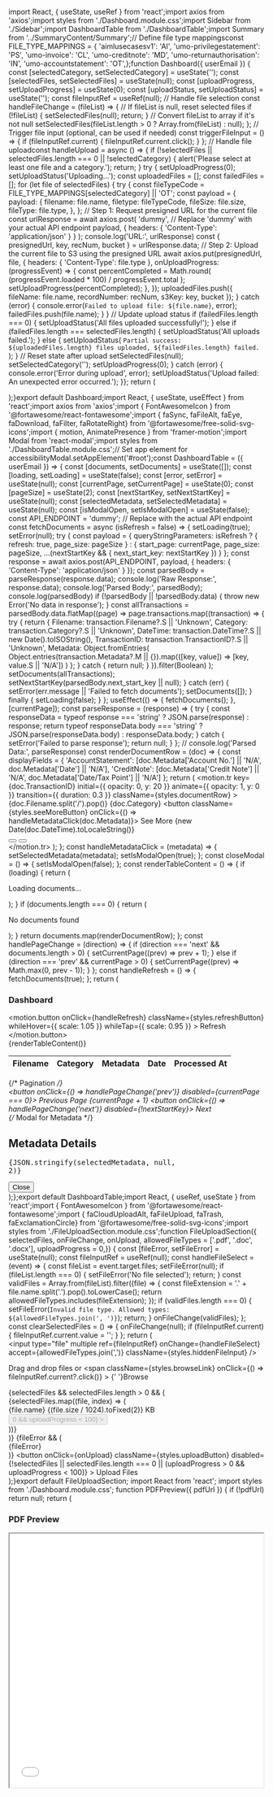 import React, { useState, useRef } from 'react';import axios from 'axios';import styles from './Dashboard.module.css';import Sidebar from './Sidebar';import DashboardTable from './DashboardTable';import Summary from '../SummaryContent/Summary';// Define file type mappingsconst FILE_TYPE_MAPPINGS = {  'aimlusecasesv1': 'AI',  'umo-privilegestatement': 'PS',  'umo-invoice': 'CL',  'umo-creditnote': 'MD',  'umo-returnauthorisation': 'IN',  'umo-accountstatement': 'OT',};function Dashboard({ userEmail }) {  const [selectedCategory, setSelectedCategory] = useState('');  const [selectedFiles, setSelectedFiles] = useState(null);  const [uploadProgress, setUploadProgress] = useState(0);  const [uploadStatus, setUploadStatus] = useState('');  const fileInputRef = useRef(null);  // Handle file selection  const handleFileChange = (fileList) => {    // If fileList is null, reset selected files    if (!fileList) {      setSelectedFiles(null);      return;    }    // Convert fileList to array if it's not null    setSelectedFiles(fileList.length > 0 ? Array.from(fileList) : null);  };  // Trigger file input (optional, can be used if needed)  const triggerFileInput = () => {    if (fileInputRef.current) {      fileInputRef.current.click();    }  };  // Handle file uploadconst handleUpload = async () => {  if (!selectedFiles || selectedFiles.length === 0 || !selectedCategory) {    alert('Please select at least one file and a category.');    return;  }  try {    setUploadProgress(0);    setUploadStatus('Uploading...');    const uploadedFiles = [];    const failedFiles = [];    for (let file of selectedFiles) {      try {        const fileTypeCode = FILE_TYPE_MAPPINGS[selectedCategory] || 'OT';        const payload = {          payload: {            filename: file.name,            filetype: fileTypeCode,            fileSize: file.size,            fileType: file.type,          },        };        // Step 1: Request presigned URL for the current file        const urlResponse = await axios.post(          'dummy', // Replace 'dummy' with your actual API endpoint          payload,          { headers: { 'Content-Type': 'application/json' } }        );                console.log('URL:', urlResponse)        const { presignedUrl, key, recNum, bucket } = urlResponse.data;        // Step 2: Upload the current file to S3 using the presigned URL        await axios.put(presignedUrl, file, {          headers: { 'Content-Type': file.type },          onUploadProgress: (progressEvent) => {            const percentCompleted = Math.round(              (progressEvent.loaded * 100) / progressEvent.total            );            setUploadProgress(percentCompleted);          },        });        uploadedFiles.push({           fileName: file.name,           recordNumber: recNum,           s3Key: key,           bucket         });      } catch (error) {        console.error(`Failed to upload file: ${file.name}`, error);        failedFiles.push(file.name);      }    }    // Update upload status    if (failedFiles.length === 0) {      setUploadStatus('All files uploaded successfully!');    } else if (failedFiles.length === selectedFiles.length) {      setUploadStatus('All uploads failed.');    } else {      setUploadStatus(        `Partial success: ${uploadedFiles.length} files uploaded, ${failedFiles.length} failed.`      );    }    // Reset state after upload    setSelectedFiles(null);    setSelectedCategory('');    setUploadProgress(0);  } catch (error) {    console.error('Error during upload', error);    setUploadStatus('Upload failed: An unexpected error occurred.');  }};  return (    <div className={styles.dashboardLayout}>      <Sidebar        selectedCategory={selectedCategory}        setSelectedCategory={setSelectedCategory}        selectedFiles={selectedFiles}        handleFileChange={handleFileChange}        handleUpload={handleUpload}        uploadProgress={uploadProgress}        uploadStatus={uploadStatus}        fileTypeMappings={FILE_TYPE_MAPPINGS}        fileInputRef={fileInputRef}        triggerFileInput={triggerFileInput}      />      <div className={styles.mainContent}>        <Summary/>        <DashboardTable userEmail={userEmail} />      </div>    </div>  );}export default Dashboard;import React, { useState, useEffect } from 'react';import axios from 'axios';import { FontAwesomeIcon } from '@fortawesome/react-fontawesome';import {  faSync,  faFileAlt,  faEye,  faDownload,  faFilter,  faRotateRight} from '@fortawesome/free-solid-svg-icons';import { motion, AnimatePresence } from 'framer-motion';import Modal from 'react-modal';import styles from './DashboardTable.module.css';// Set app element for accessibilityModal.setAppElement('#root');const DashboardTable = ({ userEmail }) => {  const [documents, setDocuments] = useState([]);  const [loading, setLoading] = useState(false);  const [error, setError] = useState(null);  const [currentPage, setCurrentPage] = useState(0);  const [pageSize] = useState(2);  const [nextStartKey, setNextStartKey] = useState(null);  const [selectedMetadata, setSelectedMetadata] = useState(null);  const [isModalOpen, setIsModalOpen] = useState(false);  const API_ENDPOINT = 'dummy'; // Replace with the actual API endpoint  const fetchDocuments = async (isRefresh = false) => {    setLoading(true);    setError(null);    try {      const payload = {        queryStringParameters: isRefresh          ? { refresh: true, page_size: pageSize }          : {              start_page: currentPage,              page_size: pageSize,              ...(nextStartKey && { next_start_key: nextStartKey })            }      };      const response = await axios.post(API_ENDPOINT, payload, {        headers: { 'Content-Type': 'application/json' }      });            const parsedBody = parseResponse(response.data);            console.log('Raw Response:', response.data);      console.log('Parsed Body:', parsedBody);      console.log(parsedBody)      if (!parsedBody || !parsedBody.data) {        throw new Error('No data in response');      }      const allTransactions = parsedBody.data.flatMap((page) =>        page.transactions.map((transaction) => {          try {            return {              Filename: transaction.Filename?.S || 'Unknown',              Category: transaction.Category?.S || 'Unknown',              DateTime: transaction.DateTime?.S || new Date().toISOString(),              TransactionID: transaction.TransactionID?.S || 'Unknown',              Metadata: Object.fromEntries(                Object.entries(transaction.Metadata?.M || {}).map(([key, value]) => [key, value.S || 'N/A'])              )            };          } catch {            return null;          }        }).filter(Boolean)      );      setDocuments(allTransactions);      setNextStartKey(parsedBody.next_start_key || null);    } catch (err) {      setError(err.message || 'Failed to fetch documents');      setDocuments([]);    } finally {      setLoading(false);    }  };  useEffect(() => {    fetchDocuments();  }, [currentPage]);  const parseResponse = (response) => {    try {      const responseData = typeof response === 'string' ? JSON.parse(response) : response;      return typeof responseData.body === 'string' ? JSON.parse(responseData.body) : responseData.body;    } catch {      setError('Failed to parse response');      return null;    }  };    // console.log('Parsed Data:', parseResponse)  const renderDocumentRow = (doc) => {    const displayFields = {      'AccountStatement': [doc.Metadata['Account No.'] || 'N/A', doc.Metadata['Date'] || 'N/A'],      'CreditNote': [doc.Metadata['Credit Note'] || 'N/A', doc.Metadata['Date/Tax Point'] || 'N/A']    };    return (      <motion.tr        key={doc.TransactionID}        initial={{ opacity: 0, y: 20 }}        animate={{ opacity: 1, y: 0 }}        transition={{ duration: 0.3 }}        className={styles.documentRow}      >        <td>{doc.Filename.split('/').pop()}</td>        <td>{doc.Category}</td>        <td>          <button className={styles.seeMoreButton} onClick={() => handleMetadataClick(doc.Metadata)}>            See More          </button>        </td>        <td>{new Date(doc.DateTime).toLocaleString()}</td>        <td>          <div className={styles.actionButtons}>            <button className={styles.viewButton} title="View Document">              <FontAwesomeIcon icon={faEye} />            </button>            <button className={styles.downloadButton} title="Download Document">              <FontAwesomeIcon icon={faDownload} />            </button>          </div>        </td>      </motion.tr>    );  };  const handleMetadataClick = (metadata) => {    setSelectedMetadata(metadata);    setIsModalOpen(true);  };  const closeModal = () => {    setIsModalOpen(false);  };  const renderTableContent = () => {    if (loading) {      return (        <tr>          <td colSpan="6" className={styles.loadingRow}>            <div className={styles.loadingContent}>              <FontAwesomeIcon icon={faSync} spin className={styles.loadingIcon} />              <p>Loading documents...</p>            </div>          </td>        </tr>      );    }    if (documents.length === 0) {      return (        <tr>          <td colSpan="6" className={styles.emptyRow}>            <div className={styles.emptyContent}>              <FontAwesomeIcon icon={faFileAlt} className={styles.emptyIcon} />              <p>No documents found</p>            </div>          </td>        </tr>      );    }    return documents.map(renderDocumentRow);  };  const handlePageChange = (direction) => {    if (direction === 'next' && documents.length > 0) {      setCurrentPage((prev) => prev + 1);    } else if (direction === 'prev' && currentPage > 0) {      setCurrentPage((prev) => Math.max(0, prev - 1));    }  };  const handleRefresh = () => {    fetchDocuments(true);  };  return (    <div className={styles.documentTableContainer}>      <div className={styles.tableHeader}>        <h3>Dashboard</h3>        <div className={styles.headerActions}>          <motion.button            onClick={handleRefresh}            className={styles.refreshButton}            whileHover={{ scale: 1.05 }}            whileTap={{ scale: 0.95 }}          >            <FontAwesomeIcon icon={faRotateRight} />            Refresh          </motion.button>        </div>      </div>      <div className={styles.tableWrapper}>        <table className={styles.documentTable}>          <thead>            <tr>              <th>Filename</th>              <th>Category</th>              <th>Metadata</th>              <th>Date</th>              <th>Processed At</th>            </tr>          </thead>          <tbody>            <AnimatePresence>{renderTableContent()}</AnimatePresence>          </tbody>        </table>      </div>      {/* Pagination */}      <div className={styles.pagination}>        <button onClick={() => handlePageChange('prev')} disabled={currentPage === 0}>          Previous        </button>        <span>Page {currentPage + 1}</span>        <button onClick={() => handlePageChange('next')} disabled={!nextStartKey}>          Next        </button>      </div>      {/* Modal for Metadata */}      <Modal        isOpen={isModalOpen}        onRequestClose={closeModal}        contentLabel="Metadata Details"        className={styles.modal}        overlayClassName={styles.overlay}      >        <h2>Metadata Details</h2>        <pre>{JSON.stringify(selectedMetadata, null, 2)}</pre>        <button onClick={closeModal} className={styles.closeModalButton}>          Close        </button>      </Modal>    </div>  );};export default DashboardTable;import React, { useRef, useState } from 'react';import { FontAwesomeIcon } from '@fortawesome/react-fontawesome';import {   faCloudUploadAlt,  faFileUpload,  faTrash,  faExclamationCircle} from '@fortawesome/free-solid-svg-icons';import styles from './FileUploadSection.module.css';function FileUploadSection({   selectedFiles,   onFileChange,   onUpload,  allowedFileTypes = ['.pdf', '.doc', '.docx'],  uploadProgress = 0,}) {  const [fileError, setFileError] = useState(null);  const fileInputRef = useRef(null);  const handleFileSelect = (event) => {    const fileList = event.target.files;    setFileError(null);    if (fileList.length === 0) {      setFileError('No file selected');      return;    }    const validFiles = Array.from(fileList).filter((file) => {      const fileExtension = '.' + file.name.split('.').pop().toLowerCase();      return allowedFileTypes.includes(fileExtension);    });    if (validFiles.length === 0) {      setFileError(`Invalid file type. Allowed types: ${allowedFileTypes.join(', ')}`);      return;    }    onFileChange(validFiles);  };  const clearSelectedFiles = () => {    onFileChange(null);    if (fileInputRef.current) {      fileInputRef.current.value = '';    }  };  return (    <div className={styles.fileUploadContainer}>      <div className={styles.fileUploadWrapper}>        <input           type="file"           multiple          ref={fileInputRef}          onChange={handleFileSelect}          accept={allowedFileTypes.join(',')}          className={styles.hiddenFileInput}        />                <div className={styles.uploadArea}>          <FontAwesomeIcon             icon={faCloudUploadAlt}             className={styles.uploadIcon}           />          <p className={styles.uploadText}>            Drag and drop files or             <span               className={styles.browseLink}              onClick={() => fileInputRef.current?.click()}            >              {' '}Browse            </span>          </p>                  </div>        {selectedFiles && selectedFiles.length > 0 && (          <div className={styles.fileListContainer}>            <div className={styles.fileList}>              {selectedFiles.map((file, index) => (                <div key={index} className={styles.fileItem}>                  <FontAwesomeIcon icon={faFileUpload} className={styles.fileIcon} />                  <div className={styles.fileDetails}>                    <span className={styles.fileName}>{file.name}</span>                    <span className={styles.fileSize}>                      {(file.size / 1024).toFixed(2)} KB                    </span>                  </div>                  <button                     onClick={clearSelectedFiles}                     className={styles.removeFileBtn}                    disabled={uploadProgress > 0 && uploadProgress < 100}                  >                    <FontAwesomeIcon icon={faTrash} />                  </button>                </div>              ))}            </div>          </div>        )}        {fileError && (          <div className={styles.errorMessage}>            <FontAwesomeIcon icon={faExclamationCircle} />            {fileError}          </div>        )}        <button           onClick={onUpload}          className={styles.uploadButton}          disabled={!selectedFiles || selectedFiles.length === 0 || (uploadProgress > 0 && uploadProgress < 100)}        >          <FontAwesomeIcon icon={faCloudUploadAlt} />          Upload Files        </button>      </div>    </div>  );}export default FileUploadSection;       import React from 'react'; import styles from './Dashboard.module.css';  function PDFPreview({ pdfUrl }) {   if (!pdfUrl) return null;    return (     <div className={styles.pdfPreviewSection}>       <h3>PDF Preview</h3>       <iframe         src={pdfUrl}         width="500px"         height="500px"         title="PDF Preview"       />     </div>   ); }  export default PDFPreview;
